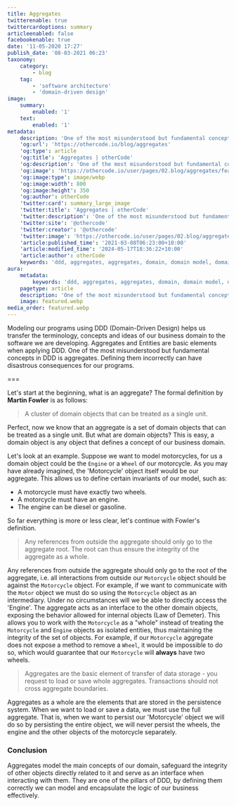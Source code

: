```yaml
---
title: Aggregates
twitterenable: true
twittercardoptions: summary
articleenabled: false
facebookenable: true
date: '11-05-2020 17:27'
publish_date: '08-03-2021 06:23'
taxonomy:
    category:
        - blog
    tag:
        - 'software architecture'
        - 'domain-driven design'
image:
    summary:
        enabled: '1'
    text:
        enabled: '1'
metadata:
    description: 'One of the most misunderstood but fundamental concepts in DDD is aggregates. Defining them incorrectly can have disastrous consequences for our programs.'
    'og:url': 'https://othercode.io/blog/aggregates'
    'og:type': article
    'og:title': 'Aggregates | otherCode'
    'og:description': 'One of the most misunderstood but fundamental concepts in DDD is aggregates. Defining them incorrectly can have disastrous consequences for our programs.'
    'og:image': 'https://othercode.io/user/pages/02.blog/aggregates/featured.webp'
    'og:image:type': image/webp
    'og:image:width': 800
    'og:image:height': 350
    'og:author': otherCode
    'twitter:card': summary_large_image
    'twitter:title': 'Aggregates | otherCode'
    'twitter:description': 'One of the most misunderstood but fundamental concepts in DDD is aggregates. Defining them incorrectly can have disastrous consequences for our programs.'
    'twitter:site': '@othercode'
    'twitter:creator': '@othercode'
    'twitter:image': 'https://othercode.io/user/pages/02.blog/aggregates/featured.webp'
    'article:published_time': '2021-03-08T06:23:00+10:00'
    'article:modified_time': '2024-05-17T18:36:22+10:00'
    'article:author': otherCode
    keywords: 'ddd, aggregates, aggregates, domain, domain model, domain model, model'
aura:
    metadata:
        keywords: 'ddd, aggregates, aggregates, domain, domain model, domain model, model'
    pagetype: article
    description: 'One of the most misunderstood but fundamental concepts in DDD is aggregates. Defining them incorrectly can have disastrous consequences for our programs.'
    image: featured.webp
media_order: featured.webp
---
```


Modeling our programs using DDD (Domain-Driven Design) helps us transfer the terminology, concepts and ideas of our business domain to the software we are developing. Aggregates and Entities are basic elements when applying DDD. One of the most misunderstood but fundamental concepts in DDD is aggregates. Defining them incorrectly can have disastrous consequences for our programs.

===

Let's start at the beginning, what is an aggregate? The formal definition by **Martin Fowler** is as follows:

> A cluster of domain objects that can be treated as a single unit.

Perfect, now we know that an aggregate is a set of domain objects that can be treated as a single unit. But what are domain objects? This is easy, a domain object is any object that defines a concept of our business domain.

Let's look at an example. Suppose we want to model motorcycles, for us a domain object could be the `Engine` or a `Wheel` of our motorcycle. As you may have already imagined, the 'Motorcycle' object itself would be our aggregate. This allows us to define certain invariants of our model, such as:

- A motorcycle must have exactly two wheels.
- A motorcycle must have an engine.
- The engine can be diesel or gasoline.

So far everything is more or less clear, let's continue with Fowler's definition.

> Any references from outside the aggregate should only go to the aggregate root. The root can thus ensure the integrity of the aggregate as a whole.

Any references from outside the aggregate should only go to the root of the aggregate, i.e. all interactions from outside our `Motorcycle` object should be against the `Motorcycle` object. For example, if we want to communicate with the `Motor` object we must do so using the `Motorcycle` object as an intermediary. Under no circumstances will we be able to directly access the 'Engine'. The aggregate acts as an interface to the other domain objects, exposing the behavior allowed for internal objects (Law of Demeter). This allows you to work with the `Motorcycle` as a "whole" instead of treating the `Motorcycle` and `Engine` objects as isolated entities, thus maintaining the integrity of the set of objects. For example, if our `Motorcycle` aggregate does not expose a method to remove a `Wheel`, it would be impossible to do so, which would guarantee that our `Motorcycle` will **always** have two wheels.

> Aggregates are the basic element of transfer of data storage - you request to load or save whole aggregates. Transactions should not cross aggregate boundaries.

Aggregates as a whole are the elements that are stored in the persistence system. When we want to load or save a data, we must use the full aggregate. That is, when we want to persist our 'Motorcycle' object we will do so by persisting the entire object, we will never persist the wheels, the engine and the other objects of the motorcycle separately.

### Conclusion

Aggregates model the main concepts of our domain, safeguard the integrity of other objects directly related to it and serve as an interface when interacting with them. They are one of the pillars of DDD, by defining them correctly we can model and encapsulate the logic of our business effectively.